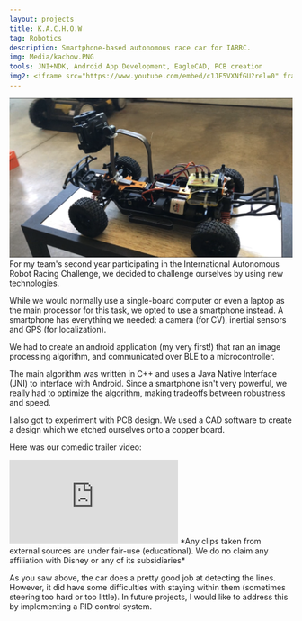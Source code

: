```yaml
---
layout: projects
title: K.A.C.H.O.W
tag: Robotics
description: Smartphone-based autonomous race car for IARRC.
img: Media/kachow.PNG
tools: JNI+NDK, Android App Development, EagleCAD, PCB creation
img2: <iframe src="https://www.youtube.com/embed/c1JF5VXNfGU?rel=0" frameborder="0" allow="autoplay; encrypted-media" allowfullscreen></iframe>
---
```

<img src="/Media/kachow.PNG">
For my team's second year participating in the International Autonomous Robot Racing Challenge, we decided to challenge ourselves by using new technologies.

While we would normally use a single-board computer or even a laptop as the main processor for this task, we opted to use a smartphone instead. A smartphone has everything we needed: a camera (for CV), inertial sensors and GPS (for localization). 

We had to create an android application (my very first!) that ran an image processing algorithm, and communicated over BLE to a microcontroller. 

The main algorithm was written in C++ and uses a Java Native Interface (JNI) to interface with Android. Since a smartphone isn't very powerful, we really had to optimize the algorithm, making tradeoffs between robustness and speed.

I also got to experiment with PCB design. We used a CAD software to create a design which we etched ourselves onto a copper board.

Here was our comedic trailer video:
<iframe src="https://www.youtube.com/embed/c1JF5VXNfGU?rel=0" frameborder="0" allow="autoplay; encrypted-media" allowfullscreen></iframe>
*Any clips taken from external sources are under fair-use (educational). We do no claim any affiliation with Disney or any of its subsidiaries*

As you saw above, the car does a pretty good job at detecting the lines. However, it did have some difficulties with staying within them (sometimes steering too hard or too little). In future projects, I would like to address this by implementing a PID control system.


